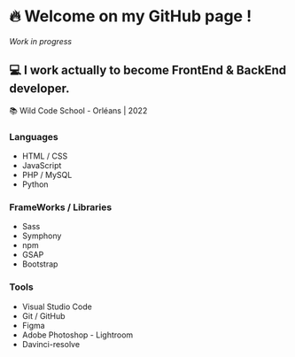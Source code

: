 # :fire: Welcome on my GitHub page !
*Work in progress*
## :computer: I work actually to become FrontEnd & BackEnd developer. 

:books: Wild Code School - Orléans | 2022

### Languages
- HTML / CSS
- JavaScript
- PHP / MySQL
- Python

### FrameWorks / Libraries
- Sass
- Symphony
- npm
- GSAP
- Bootstrap

### Tools
- Visual Studio Code
- Git / GitHub
- Figma
- Adobe Photoshop - Lightroom
- Davinci-resolve
